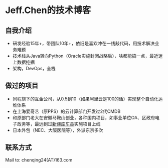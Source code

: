 # Jeff.Chen的技术博客

## 自我介绍

* 研发经验15年+，带团队10年+，依旧是喜欢冲在一线敲代码，用技术解决业务难题
* 技术栈从Java转向Python（Oracle实施封闭战略后），啥都能搞一点，最近迷上数据挖掘
* 架构，DevOps，全栈

## 做过的项目

* 同程旗下的互金公司，从0.5到10（如果阿里云是100的话）实现整个自动化运维体系
* 在上海爱奇艺（原PPS）的云计算部门开发过2代CMDB
* 和原部门老大在安徽马鞍山创业，各种国内项目，如事业单位OA、区政府电子政务等，最远到过[新疆库车县](https://baike.baidu.com/item/%E5%BA%93%E8%BD%A6)实施项目上线
* 日本外包（NEC、大阪医院等），外派东京多次

## 联系方式

Mail to: chenqing24(AT)163.com